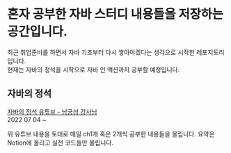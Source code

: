 # 혼자 공부한 자바 스터디 내용들을 저장하는 공간입니다.
최근 취업준비를 하면서 자바 기초부터 다시 쌓아야겠다는 생각으로 시작한 레포지토리 입니다.  
현재는 자바의 정석을 시작으로 자바 인 액션까지 공부할 예정입니다. 

## 자바의 정석
[자바의 정석 유튜브 - 남궁성 강사님](https://github.com/castello/javajungsuk_basic)  
2022 07 04 ~   


위 유튜브 내용을 토대로 매일 ch1개 혹은 2개씩 공부한 내용들을 올립니다.
요약은 Notion에 올리고 실전 코드들만 올립니다.
